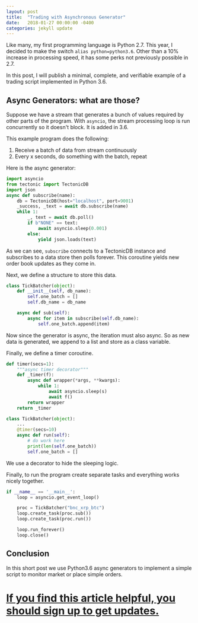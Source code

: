 ```yaml
---
layout: post
title:  "Trading with Asynchronous Generator"
date:   2018-01-27 00:00:00 -0400
categories: jekyll update
---
```


Like many, my first programming language is Python 2.7. This year, I decided to make the switch `alias python=python3.6`. Other than a 10% increase in processing speed, it has some perks not previously possible in 2.7.

In this post, I will publish a minimal, complete, and verifiable example of a trading script implemented in Python 3.6.

## Async Generators: what are those?

Suppose we have a stream that generates a bunch of values required by other parts of the program. With `asyncio`, the stream processing loop is run concurrently so it doesn't block. It is added in 3.6.

This example program does the following:
1. Receive a batch of data from stream continuously
2. Every x seconds, do something with the batch, repeat

Here is the async generator:

```python
import asyncio
from tectonic import TectonicDB
import json
async def subscribe(name):
    db = TectonicDB(host="localhost", port=9001)
    _success, _text = await db.subscribe(name)
    while 1:
        _, text = await db.poll()
        if b"NONE" == text:
            await asyncio.sleep(0.001)
        else:
            yield json.loads(text)
```

As we can see, `subscribe` connects to a TectonicDB instance and subscribes to a data store then polls forever. This coroutine yields new order book updates as they come in.

Next, we define a structure to store this data.

```python
class TickBatcher(object):
    def __init__(self, db_name):
        self.one_batch = []
        self.db_name = db_name

    async def sub(self):
        async for item in subscribe(self.db_name):
            self.one_batch.append(item)
```

Now since the generator is async, the iteration must also async. So as new data is generated, we append to a list and store as a class variable.

Finally, we define a timer coroutine.

```python
def timer(secs=1):
    """async timer decorator"""
    def _timer(f):
        async def wrapper(*args, **kwargs):
            while 1:
                await asyncio.sleep(s)
                await f()
        return wrapper
    return _timer

class TickBatcher(object):
    ...
    @timer(secs=10)
    async def run(self):
        # do work here
        print(len(self.one_batch))
        self.one_batch = []
```

We use a decorator to hide the sleeping logic.

Finally, to run the program create separate tasks and everything works nicely together.

```python
if __name__ == '__main__':
    loop = asyncio.get_event_loop()

    proc = TickBatcher("bnc_xrp_btc")
    loop.create_task(proc.sub())
    loop.create_task(proc.run())

    loop.run_forever()
    loop.close()
```

## Conclusion

In this short post we use Python3.6 async generators to implement a simple script to monitor market or place simple orders.

# [If you find this article helpful, you should sign up to get updates.](https://tinyletter.com/rickyhan)
